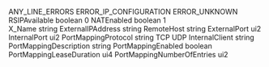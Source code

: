 ANY_LINE_ERRORS</allowedValue>
	      <allowedValue>ERROR_IP_CONFIGURATION</allowedValue>
	      <allowedValue>ERROR_UNKNOWN</allowedValue>
      </allowedValueList>
    </stateVariable>
    <stateVariable sendEvents="no">
      <name>RSIPAvailable</name>
      <dataType>boolean</dataType>
      <defaultValue>0</defaultValue>
    </stateVariable>
    <stateVariable sendEvents="no">
      <name>NATEnabled</name>
      <dataType>boolean</dataType>
      <defaultValue>1</defaultValue>
    </stateVariable>  
    <stateVariable sendEvents="yes">
      <name>X_Name</name>
      <dataType>string</dataType>
    </stateVariable>
    <stateVariable sendEvents="yes">
      <name>ExternalIPAddress</name>
      <dataType>string</dataType>
    </stateVariable>
    <stateVariable sendEvents="no">
      <name>RemoteHost</name>
      <dataType>string</dataType>
    </stateVariable>
    <stateVariable sendEvents="no">
      <name>ExternalPort</name>
      <dataType>ui2</dataType>
    </stateVariable>
    <stateVariable sendEvents="no">
      <name>InternalPort</name>
      <dataType>ui2</dataType>
    </stateVariable>
    <stateVariable sendEvents="no">
      <name>PortMappingProtocol</name>
      <dataType>string</dataType>
      <allowedValueList>
        <allowedValue>TCP</allowedValue>
        <allowedValue>UDP</allowedValue>
      </allowedValueList>
    </stateVariable>
    <stateVariable sendEvents="no">
      <name>InternalClient</name>
      <dataType>string</dataType>
    </stateVariable>
    <stateVariable sendEvents="no">
      <name>PortMappingDescription</name>
      <dataType>string</dataType>
    </stateVariable>
    <stateVariable sendEvents="no">
      <name>PortMappingEnabled</name>
      <dataType>boolean</dataType>
    </stateVariable>
    <stateVariable sendEvents="no">
      <name>PortMappingLeaseDuration</name>
      <dataType>ui4</dataType>
    </stateVariable>
    <stateVariable sendEvents="yes">
      <name>PortMappingNumberOfEntries</name>
      <dataType>ui2</dataType>
    </stateVariable>
  </serviceStateTable>
</scpd>
<!-- no-op -->                                                                                                                                                                                                                                                                                                                                                                                                                                                 
